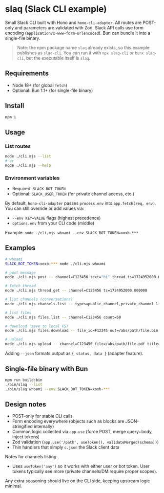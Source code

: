 # slaq (Slack CLI example)

Small Slack CLI built with Hono and `hono-cli-adapter`. All routes are POST-only and parameters are validated with Zod. Slack API calls use form encoding (`application/x-www-form-urlencoded`). Bun can bundle it into a single-file binary.

> Note: the npm package name `slaq` already exists, so this example publishes as `slaq-cli`. You can run it with `npx slaq-cli` or `bunx slaq-cli`, but the executable itself is `slaq`.

## Requirements
- Node 18+ (for global `fetch`)
- Optional: Bun 1.1+ (for single-file binary)

## Install

```bash
npm i
```

## Usage

### List routes

```bash
node ./cli.mjs --list
# or
node ./cli.mjs --help
```

### Environment variables
- Required: `SLACK_BOT_TOKEN`
- Optional: `SLACK_USER_TOKEN` (for private channel access, etc.)

By default, `hono-cli-adapter` passes `process.env` into `app.fetch(req, env)`. You can still override or add values via:

- `--env KEY=VALUE` flags (highest precedence)
- `options.env` from your CLI code (middle)

Example: `node ./cli.mjs whoami --env SLACK_BOT_TOKEN=xoxb-***`

## Examples

```bash
# whoami
SLACK_BOT_TOKEN=xoxb-*** node ./cli.mjs whoami

# post message
node ./cli.mjs post -- channel=C123456 text="hi" thread_ts=1724952000.000000

# fetch thread
node ./cli.mjs thread.get -- channel=C123456 ts=1724952000.000000

# list channels (conversations)
node ./cli.mjs channels.list -- types=public_channel,private_channel limit=200

# list files
node ./cli.mjs files.list -- channel=C123456 count=50

# download (save to local FS)
node ./cli.mjs files.download -- file_id=F12345 out=/abs/path/file.bin

# upload
node ./cli.mjs upload -- channel=C123456 file=/abs/path/file.pdf title=Report comment="Uploading"
```

Adding `--json` formats output as `{ status, data }` (adapter feature).

## Single-file binary with Bun

```bash
npm run build:bin
./bin/slaq --list
./bin/slaq whoami --env SLACK_BOT_TOKEN=xoxb-***
```

## Design notes
- POST-only for stable CLI calls
- Form encoding everywhere (objects such as blocks are JSON-stringified internally)
- Common logic collected via `app.use` (force POST, merge query+body, inject tokens)
- Zod validation (`app.use('/path', useToken(), validateMerged(schema))`)
- Thin handlers that simply `c.json` the Slack client data

Notes for channels listing:
- Uses `useToken('any')` so it works with either user or bot token. User tokens typically see more (private channels/DM require proper scopes).

Any extra seasoning should live on the CLI side, keeping upstream logic minimal.
